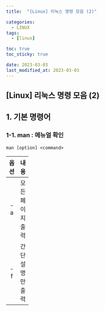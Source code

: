 ```yaml
---
title:  "[Linux] 리눅스 명령 모음 (2)" 

categories:
  - LINUX
tags:
  - [linux]

toc: true
toc_sticky: true

date: 2023-03-03
last_modified_at: 2023-03-03
---
```

[Linux] 리눅스 명령 모음 (2) 
---

<style>
table th:first-of-type {
    width: 10;
}
table th:nth-of-type(2) {
    width: 10;
}
</style>


## 1. 기본 명령어 

### 1-1. man : 메뉴얼 확인 
```
man [option] <command>
``` 

|옵션|내용|
|:---:|---|
|-a|모든 페이지 출력|
|-f|간단 설명만 출력|
